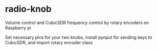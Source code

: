 # radio-knob
Volume control and CubicSDR frequency control by rotary encoders on Raspberry pi

Set necessary pins for your two knobs, install pynput for sending keys to CubicSDR, and import rotary encoder class

